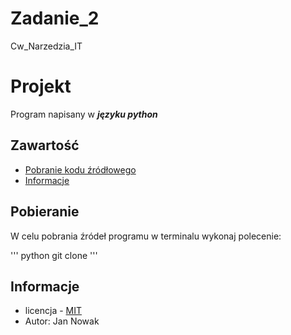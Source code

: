 # Zadanie_2
Cw_Narzedzia_IT
# Projekt

Program napisany w ***języku python***

## Zawartość

* [Pobranie kodu źródłowego](#pobieranie)
* [Informacje](#informacje)

## Pobieranie

W celu pobrania źródeł programu w terminalu wykonaj polecenie:

''' python
git clone
'''

## Informacje

- licencja - [MIT](https://epodreczniki.pl)
- Autor: Jan Nowak